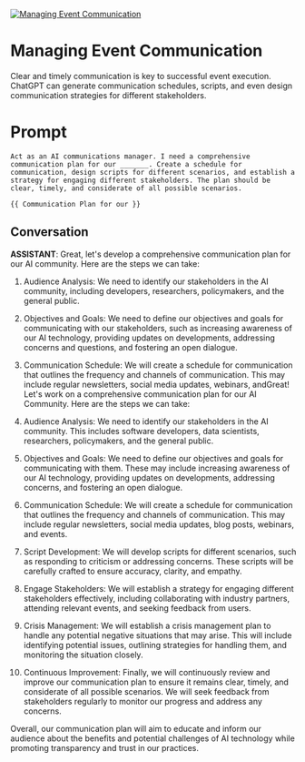 
[![Managing Event Communication](https://flow-prompt-covers.s3.us-west-1.amazonaws.com/icon/illustrative/illus_2.png)]()
# Managing Event Communication 
Clear and timely communication is key to successful event execution. ChatGPT can generate communication schedules, scripts, and even design communication strategies for different stakeholders.

# Prompt

```
Act as an AI communications manager. I need a comprehensive communication plan for our _______. Create a schedule for communication, design scripts for different scenarios, and establish a strategy for engaging different stakeholders. The plan should be clear, timely, and considerate of all possible scenarios.

{{ Communication Plan for our }}
```

## Conversation

**ASSISTANT**: Great, let's develop a comprehensive communication plan for our AI community. Here are the steps we can take:



1. Audience Analysis: We need to identify our stakeholders in the AI community, including developers, researchers, policymakers, and the general public.



2. Objectives and Goals: We need to define our objectives and goals for communicating with our stakeholders, such as increasing awareness of our AI technology, providing updates on developments, addressing concerns and questions, and fostering an open dialogue.



3. Communication Schedule: We will create a schedule for communication that outlines the frequency and channels of communication. This may include regular newsletters, social media updates, webinars, andGreat! Let's work on a comprehensive communication plan for our AI Community. Here are the steps we can take:



1. Audience Analysis: We need to identify our stakeholders in the AI community. This includes software developers, data scientists, researchers, policymakers, and the general public.



2. Objectives and Goals: We need to define our objectives and goals for communicating with them. These may include increasing awareness of our AI technology, providing updates on developments, addressing concerns, and fostering an open dialogue.



3. Communication Schedule: We will create a schedule for communication that outlines the frequency and channels of communication. This may include regular newsletters, social media updates, blog posts, webinars, and events.



4. Script Development: We will develop scripts for different scenarios, such as responding to criticism or addressing concerns. These scripts will be carefully crafted to ensure accuracy, clarity, and empathy.



5. Engage Stakeholders: We will establish a strategy for engaging different stakeholders effectively, including collaborating with industry partners, attending relevant events, and seeking feedback from users.



6. Crisis Management: We will establish a crisis management plan to handle any potential negative situations that may arise. This will include identifying potential issues, outlining strategies for handling them, and monitoring the situation closely.



7. Continuous Improvement: Finally, we will continuously review and improve our communication plan to ensure it remains clear, timely, and considerate of all possible scenarios. We will seek feedback from stakeholders regularly to monitor our progress and address any concerns.



Overall, our communication plan will aim to educate and inform our audience about the benefits and potential challenges of AI technology while promoting transparency and trust in our practices.


